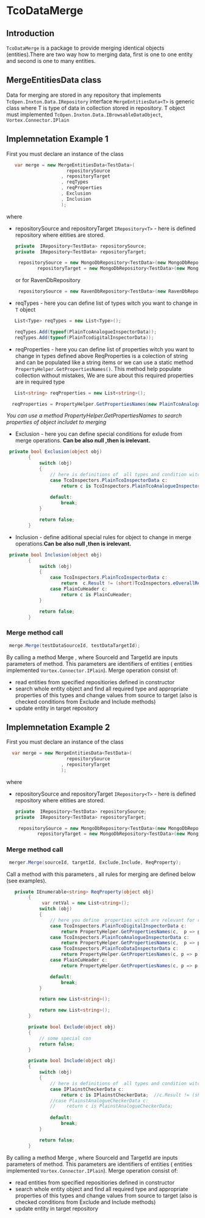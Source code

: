 # TcoDataMerge #

## Introduction ##

`TcoDataMerge` is a package to provide merging identical objects (entities).There are two way how to merging data, first is one to one entity and second is
 one to many entities. 

## MergeEntitiesData class ###
Data for merging are stored in any repository that implements `TcOpen.Inxton.Data.IRepository` interface `MergeEntitiesData<T>` is generic class where T is type of data in collection stored in repository. T object must implemented `TcOpen.Inxton.Data.IBrowsableDataObject`, `Vortex.Connector.IPlain`

## Implemnetation Example 1 ##
First you must declare an instance of the class

```csharp
   var merge = new MergeEntitiesData<TestData>(
                      repositorySource
                    , repositoryTarget
                    , reqTypes
                    , reqProperties
                    , Exclusion
                    , Inclusion
                    );
```
where  
 - repositorySource and repositoryTarget `IRepository<T>` - here is defined repository where eitities are stored. 

    ```csharp
    private  IRepository<TestData> repositorySource;
    private  IRepository<TestData> repositoryTarget;
    ```

    
    ```csharp
     repositorySource = new MongoDbRepository<TestData>(new MongoDbRepositorySettings<TestData>(connectionString, databaseName, "SourceData"));
            repositoryTarget = new MongoDbRepository<TestData>(new MongoDbRepositorySettings<TestData>(connectionString, databaseName, "TargetData"));
    ```
    or for RavenDbRepository
    ```csharp
     repositorySource = new RavenDbRepository<TestData>(new RavenDbRepositorySettings<TestData>(new string[] { @"http://localhost:8080" }, "SourceData", "", ""));
    ```
 -  reqTypes - here you can define list of types witch you want to change in `T` object
 ```csharp
    List<Type> reqTypes = new List<Type>();

    reqTypes.Add(typeof(PlainTcoAnalogueInspectorData));
    reqTypes.Add(typeof(PlainTcodigitalInspectorData));
 ```
 -  reqProperties - here you can define list of properties witch you want to change in types defined above
    ReqProperties is a colection of string and can be populated like a string items or we can use a static method `PropertyHelper.GetPropertiesNames()`. This method help populate collection without mistakes, We are sure about this required properties are in required  type
 ```csharp
    List<string> reqProperties = new List<string>();

   reqProperties = PropertyHelper.GetPropertiesNames(new PlainTcoAnalogueInspectorData(), p => p.IsByPassed, p => p.IsExcluded, p => p.Minimum, p => p.Maximum, p => p.NumberOfAllowedRetries);
 ```
 *You can use a method PropertyHelper.GetPropertiesNames to search properties of object includet to merging*

- Exclusion - here you can define special conditions for exlude from merge operations.
 **Can be also null ,then is irelevant.**
```csharp
 private bool Exclusion(object obj)
        {
            switch (obj)
            {
                // here is definitions of  all types and condition witch are relevat not to merge 
                case TcoInspectors.PlainTcoInspectorData c:
                    return c is TcoInspectors.PlainTcoAnalogueInspectorData;
             
                default:
                    break;
            }

            return false;
        }
```

- Inclusion - define aditional special rules for object to change in merge operations.**Can be also null ,then is irelevant.**
```csharp
 private bool Inclusion(object obj)
        {
            switch (obj)
            {
                case TcoInspectors.PlainTcoInspectorData c:
                    return  c.Result != (short)TcoInspectors.eOverallResult.NoAction;
                case PlainCuHeader c:
                    return c is PlainCuHeader;
            }

            return false;
        }
```





### Merge method call ###
```csharp
 merge.Merge(testDataSourceId, testDataTargetId);
```
By calling a method Merge , where  SourceId and TargetId are inputs parameters of method. This parameters are identifiers of entities ( entities implemented `Vortex.Connector.IPlain`).
Merge operation consist of:

- read entities from specified repositiories defined in constructor
- search whole entity  object and find all required type and appropriate properties of this types  and change values from source to target (also is checked conditions from Exclude and Include methods)
- update entity in target repository

## Implemnetation Example 2 ##
First you must declare an instance of the class

```csharp
  var merge = new MergeEntitiesData<TestData>(
                      repositorySource
                    , repositoryTarget
                    );
```
where  
 - repositorySource and repositoryTarget `IRepository<T>` - here is defined repository where eitities are stored. 

    ```csharp
    private  IRepository<TestData> repositorySource;
    private  IRepository<TestData> repositoryTarget;
    ```

    
    ```csharp
     repositorySource = new MongoDbRepository<TestData>(new MongoDbRepositorySettings<TestData>(connectionString, databaseName, "SourceData"));
            repositoryTarget = new MongoDbRepository<TestData>(new MongoDbRepositorySettings<TestData>(connectionString, databaseName, "TargetData"));
    ```
 

### Merge method call ###

```csharp
 merger.Merge(sourceId, targetId, Exclude,Include, ReqProperty);
```
Call a method with this parameters , all rules for merging are defined  below (see examples). 
```csharp
   private IEnumerable<string> ReqProperty(object obj)
        {
             var retVal = new List<string>();
            switch (obj)
            {
                // here you define  properties witch are relevant for reqired types to change by rework 
                case TcoInspectors.PlainTcoDigitalInspectorData c:
                    return PropertyHelper.GetPropertiesNames(c,  p => p.RetryAttemptsCount ,p =>p.IsByPassed,p => p.IsExcluded);
                case TcoInspectors.PlainTcoAnalogueInspectorData c:
                    return PropertyHelper.GetPropertiesNames(c,  p => p.RetryAttemptsCount, p => p.IsByPassed, p => p.IsExcluded);
                case TcoInspectors.PlainTcoDataInspectorData c:
                    return PropertyHelper.GetPropertiesNames(c, p => p.RetryAttemptsCount, p => p.IsByPassed, p => p.IsExcluded);
                case PlainCuHeader c:
                    return PropertyHelper.GetPropertiesNames(c, p => p.NextOnPassed, p => p.NextOnFailed);

                default:
                    break;
            }

            return new List<string>();

            return new List<string>();
        }
```
```csharp
        private bool Exclude(object obj)
        {
            // some special con
            return false;
        }
```
```csharp
        private bool Include(object obj)
        {
            switch (obj)
            {
                // here is definitions of  all types and condition witch are relevat to change by rework 
                case IPlainstCheckerData c:
                    return c is IPlainstCheckerData;  //c.Result != (short)enumCheckResult.NoAction;
                //case PlainstAnalogueCheckerData c:
                //    return c is PlainstAnalogueCheckerData;
              
                default:
                    break;
            }

            return false;
        }
```
By calling a method Merge , where  SourceId and TargetId are inputs parameters of method. This parameters are identifiers of entities ( entities implemented `Vortex.Connector.IPlain`).
Merge operation consist of:

- read entities from specified repositiories defined in constructor
- search whole entity  object and find all required type and appropriate properties of this types  and change values from source to target (also is checked conditions from Exclude and Include methods)
- update entity in target repository



